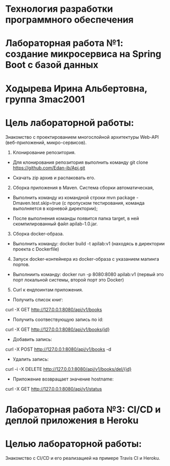 # Технология разработки программного обеспечения 
# Лабораторная работа №1: создание микросервиса на Spring Boot с базой данных
# Ходырева Ирина Альбертовна, группа 3mac2001
# Цель лабораторной работы: 
Знакомство с проектированием многослойной архитектуры Web-API (веб-приложений, микро-сервисов).

1) Клонирование репозитория.

- Для клонирования репозитория выполнить команду git clone https://github.com/Edan-ib/Api.git

- Скачать zip архив и распаковать его.

2) Cборка приложения в Maven.
Система сборки автоматическая,

- Выполнить команду из командной строки mvn package -Dmaven.test.skip=true (с пропуском тестирования, команда выполняется в корневой директории);

- После выполнения команды появится папка target, в ней скомпилированный файл apilab-1.0.jar.

3) Сборка docker-образа.

- Выполнить команду: docker build -t apilab:v1 (находясь в директории проекта с Dockerfile)

4) Запуск docker-контейнера из docker-образа с указанием мапинга портов.

- Выполниить команду: docker run -p 8080:8080 apilab:v1 (первый это порт локальной системы, второй порт это Docker)

5) Curl к ендпоинтам приложения.

- Получить список книг:

curl -X GET http://127.0.0.1:8080/api/v1/books

- Получить соотвествующую запись по id:

curl -X GET http://127.0.0.1:8080/api/v1/books{id}

- Добавить запись:

curl -X POST http://127.0.0.1:8080/api/v1/books -d

- Удалить запись:

curl -i -X DELETE http://127.0.0.1:8080/api/v1/books/del/{id}

- Приложение возвращает значение hostname:

curl -X GET http://127.0.0.1:8080/api/v1/status



# Лабораторная работа №3: CI/CD и деплой приложения в Heroku
# Целью лабораторной работы: 
Знакомство с CI/CD и его реализацией на примере Travis CI и Heroku.
